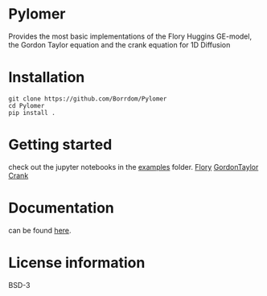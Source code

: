 # Pylomer
Provides the most basic implementations of the Flory Huggins GE-model, the Gordon Taylor equation and the crank equation for 1D Diffusion

# Installation
```console
git clone https://github.com/Borrdom/Pylomer
cd Pylomer
pip install .
```

# Getting started
check out the jupyter notebooks in the [examples](https://github.com/Borrdom/Pylomer/tree/main/examples) folder.
[Flory](https://github.com/Borrdom/Pylomer/tree/main/examples/example_FloryHuggins.ipynb)
[GordonTaylor](https://github.com/Borrdom/Pylomer/tree/main/examples/example_GordonTaylor.ipynb)
[Crank](https://github.com/Borrdom/Pylomer/tree/main/examples/example_Crank.ipynb)

# Documentation
can be found [here](https://borrdom.github.io/Pylomer/docs/index.html).

# License information

BSD-3
